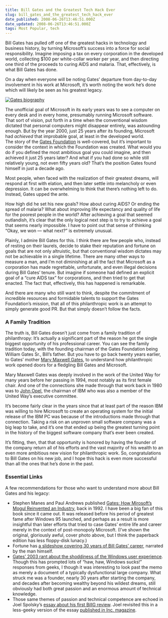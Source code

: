 ```yaml
---
title: Bill Gates and the Greatest Tech Hack Ever
slug: bill_gates_and_the_greatest_tech_hack_ever
date_published: 2008-06-26T13:46:51.000Z
date_updated: 2008-06-26T13:46:51.000Z
tags: Most Popular, tech
---
```


Bill Gates has pulled off one of the greatest hacks in technology and business history, by turning Microsoft’s success into a force for social responsibility. Imagine imposing a tax on every corporation in the developed world, collecting $100 per white-collar worker per year, and then directing one third of the proceeds to curing AIDS and malaria. That, effectively, is what Bill Gates has done.

On a day when everyone will be noting Gates’ departure from day-to-day involvement in his work at Microsoft, it’s worth noting the work he’s done which will likely be seen as his greatest legacy.  

[![Gates biography](https://cdn.glitch.global/d45aff89-36ba-46db-8c7c-3da7c8a93931/gates-bio.jpg?v=1674101945300)](http://www.amazon.com/exec/obidos/ASIN/0671880748/2020-20)

The unofficial goal of Microsoft in its early years was to see a computer on every desk and in every home, presumably running Microsoft software. That sort of vision, put forth in a time when the conventional wisdom dictated that personal computers might disappear entirely, was astounding enough. But by the year 2000, just 25 years after its founding, Microsoft had *achieved* that improbable goal, at least in the developed world.  
The story of the [Gates Foundation](http://www.gatesfoundation.org/) is well-covered, but it’s important to consider the context in which the Foundation was created. What would you do if you defined the most ambitious goal you could imagine, and then achieved it just 25 years later? And what if you had done so while still relatively young, not even fifty years old? That’s the position Gates found himself in just a decade ago.  

Most people, when faced with the realization of their greatest dreams, will respond at first with elation, and then later settle into melancholy or even depression. It can be overwhelming to think that there’s nothing left to do. Instead, Gates upped the ante.  

How high did he set his new goals? How about curing AIDS? Or ending the spread of malaria? What about improving life expectancy and quality of life for the poorest people in the world? After achieving a goal that seemed outlandish, it’s clear that the only logical next step is to try to achieve a goal that seems nearly impossible. I have to point out that sense of thinking “Okay, we won — what next?” is extremely unusual.  

Plainly, I admire Bill Gates for this. I think there are few people who, instead of resting on their laurels, decide to stake their reputation and fortune on goals that are not only altruistic, but that conventional wisdom dictates may not be achievable in a single lifetime. There are many other ways to measure a man, and I’m not diminishing at all the fact that Microsoft as a corporation has made regrettable, unfortunate, and even illegal decisions during Bill Gates’ tenure. But imagine if someone had defined an explicit goal of a “cure AIDS tax” for corporations, and then tried to get that enacted. The fact that, effectively, this has happened is remarkable.  

And there are many who still want to think, despite the commitment of incredible resources and formidable talents to support the Gates Foundation’s mission, that all of this philanthropic work is an attempt to simply generate good PR. But that simply doesn’t follow the facts.

### A Family Tradition

The truth is, Bill Gates doesn’t just come from a family tradition of philanthropy: It’s actually a significant part of the reason he got the single biggest opportunity of his professional career. You can see the family tradition today, with the founding chairman of the Gates Foundation being William Gates Sr., Bill’s father. But you have to go back twenty years earlier, to Gates’ mother [Mary Maxwell Gates](http://www.washington.edu/uaa/marygates.html), to understand how philanthropic work opened doors for a fledgling Bill Gates and Microsoft.

Mary Maxwell Gates was deeply involved in the work of the United Way for many years before her passing in 1994, most notably as its first female chair. And one of the connections she made through that work back in 1980 was to [John Opel](http://www-03.ibm.com/ibm/history/exhibits/chairmen/chairmen_7.html), the chairman of IBM who was also a member of the United Way’s executive committee.

It’s become fairly clear in the years since that at least part of the reason IBM was willing to hire Microsoft to create an operating system for the initial release of the IBM PC was because of the introductions made through that connection. Taking a risk on an unproven small software company was a big leap to take, and it’s one that ended up being the greatest turning point in the history of the biggest software company that’s ever been created.

It’s fitting, then, that that opportunity is honored by having the founder of the company return all of his efforts and the vast majority of his wealth to an even more ambitious new vision for philanthropic work. So, congratulations to Bill Gates on his new job, and I hope this hack is even more successful than all the ones that he’s done in the past.

### Essential Links

A few recommendations for those who want to understand more about Bill Gates and his legacy:

- Stephen Manes and Paul Andrews published [Gates: How Mirosoft’s Mogul Reinvented an Industry](http://www.amazon.com/exec/obidos/ASIN/0671880748/2020-20), back in 1992. I have been a big fan of this book since it came out. It was released before his period of greatest fame after Windows 95 launched, and perhaps as a result is more insightful than later efforts that tried to case Gates’ entire life and career merely in the context of post-monopoly Microsoft. (I’ve shown the original, gloriously awful, cover photo above, but I think the paperback edition has less floppy-disk lunacy.)
- Fortune has [a slideshow covering 30 years of Bill Gates’ career](http://money.cnn.com/magazines/fortune/storysupplement/gates_microsoft/index.html), narrated by the man himself.
- [Gates’ 2003 rant about the shoddiness of the Windows user experience](https://web.archive.org/web/20080627143402/http://blog.seattlepi.nwsource.com/microsoft/archives/141821.asp). Though this has prompted lots of “haw, haw, Windows sucks!” responses from geeks, I though it was interesting to look past the memo as merely a document of a typically dysfunctional large company. What struck me was a founder, nearly 30 years after starting the company, and decades after becoming wealthy beyond his wildest dreams, still obviously had both great passion and an enormous amount of technical knowledge.
- Those same themes of passion and technical competence are echoed in Joel Spolsky’s [essay about his first BillG review](http://www.joelonsoftware.com/items/2006/06/16.html). Joel revisited this in a less-geeky version of the essay [published in Inc. magazine](http://www.inc.com/magazine/20080701/how-hard-could-it-be-glory-days.html).
